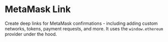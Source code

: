# MetaMask Link

Create deep links for MetaMask confirmations - including adding custom networks, tokens, payment requests, and more. It uses the `window.ethereum` provider under the hood.
